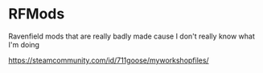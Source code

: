 # RFMods

Ravenfield mods that are really badly made cause I don't really know what I'm doing

https://steamcommunity.com/id/711goose/myworkshopfiles/
